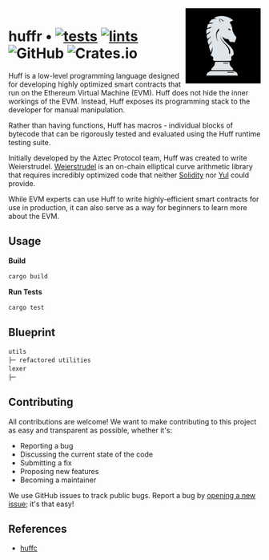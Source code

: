 <img align="right" width="150" height="150" top="100" src="./assets/huff.png">

# huffr • [![tests](https://github.com/abigger87/huffr/actions/workflows/tests.yaml/badge.svg)](https://github.com/abigger87/huffr/actions/workflows/tests.yaml) [![lints](https://github.com/abigger87/huffr/actions/workflows/lints.yaml/badge.svg)](https://github.com/abigger87/huffr/actions/workflows/lints.yaml) ![GitHub](https://img.shields.io/github/license/abigger87/huffr)  ![Crates.io](https://img.shields.io/crates/v/huffr)

Huff is a low-level programming language designed for developing highly optimized smart contracts that run on the Ethereum Virtual Machine (EVM). Huff does not hide the inner workings of the EVM. Instead, Huff exposes its programming stack to the developer for manual manipulation.

Rather than having functions, Huff has macros - individual blocks of bytecode that can be rigorously tested and evaluated using the Huff runtime testing suite.

Initially developed by the Aztec Protocol team, Huff was created to write Weierstrudel. [Weierstrudel](https://github.com/aztecprotocol/weierstrudel/tree/master/huff_modules) is an on-chain elliptical curve arithmetic library that requires incredibly optimized code that neither [Solidity](https://docs.soliditylang.org/en/v0.8.14/) nor [Yul](https://docs.soliditylang.org/en/v0.8.9/yul.html) could provide.

While EVM experts can use Huff to write highly-efficient smart contracts for use in production, it can also serve as a way for beginners to learn more about the EVM.



## Usage

**Build**
```bash
cargo build
```

**Run Tests**
```bash
cargo test
```


## Blueprint

```ml
utils
├─ refactored utilities
lexer
├─ 
```


## Contributing

All contributions are welcome! We want to make contributing to this project as easy and transparent as possible, whether it's:
  - Reporting a bug
  - Discussing the current state of the code
  - Submitting a fix
  - Proposing new features
  - Becoming a maintainer

We use GitHub issues to track public bugs. Report a bug by [opening a new issue](https://github.com/abigger87/huffr/issues/new); it's that easy!


## References

- [huffc](https://github.com/huff-language/huffc)